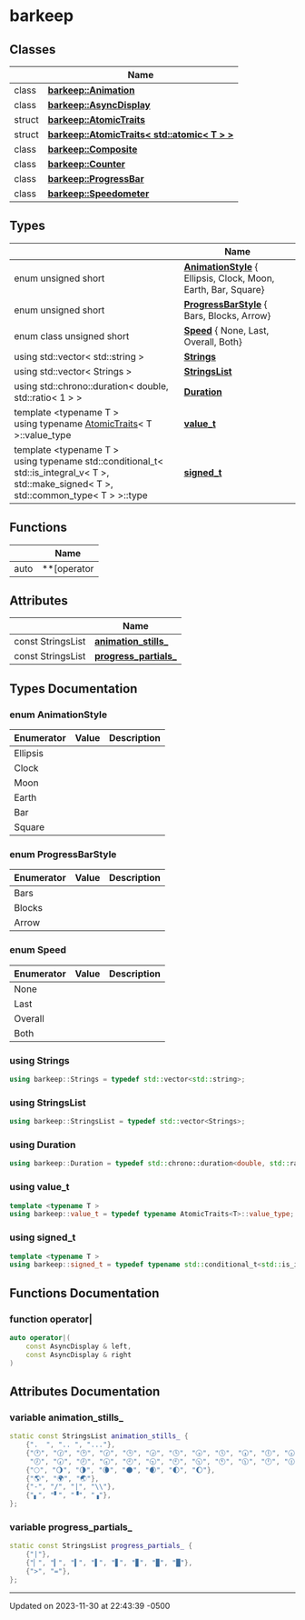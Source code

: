 # barkeep


## Classes

<span class="api-table">

|                | Name           |
| -------------- | -------------- |
| class | **[barkeep::Animation](api/Classes/classbarkeep_1_1_animation.md)**  |
| class | **[barkeep::AsyncDisplay](api/Classes/classbarkeep_1_1_async_display.md)**  |
| struct | **[barkeep::AtomicTraits](api/Classes/structbarkeep_1_1_atomic_traits.md)**  |
| struct | **[barkeep::AtomicTraits< std::atomic< T > >](api/Classes/structbarkeep_1_1_atomic_traits_3_01std_1_1atomic_3_01_t_01_4_01_4.md)**  |
| class | **[barkeep::Composite](api/Classes/classbarkeep_1_1_composite.md)**  |
| class | **[barkeep::Counter](api/Classes/classbarkeep_1_1_counter.md)**  |
| class | **[barkeep::ProgressBar](api/Classes/classbarkeep_1_1_progress_bar.md)**  |
| class | **[barkeep::Speedometer](api/Classes/classbarkeep_1_1_speedometer.md)**  |


</span>

## Types

<span class="api-table">

|                | Name           |
| -------------- | -------------- |
| enum unsigned short | **[AnimationStyle](api/Namespaces/namespacebarkeep.md#enum-animationstyle)** { Ellipsis, Clock, Moon, Earth, Bar, Square} |
| enum unsigned short | **[ProgressBarStyle](api/Namespaces/namespacebarkeep.md#enum-progressbarstyle)** { Bars, Blocks, Arrow} |
| enum class unsigned short | **[Speed](api/Namespaces/namespacebarkeep.md#enum-speed)** { None, Last, Overall, Both} |
| using std::vector< std::string > | **[Strings](api/Namespaces/namespacebarkeep.md#using-strings)**  |
| using std::vector< Strings > | **[StringsList](api/Namespaces/namespacebarkeep.md#using-stringslist)**  |
| using std::chrono::duration< double, std::ratio< 1 > > | **[Duration](api/Namespaces/namespacebarkeep.md#using-duration)**  |
| template <typename T \> <br>using typename [AtomicTraits](api/Classes/structbarkeep_1_1_atomic_traits.md)< T >::value_type | **[value_t](api/Namespaces/namespacebarkeep.md#using-value_t)**  |
| template <typename T \> <br>using typename std::conditional_t< std::is_integral_v< T >, std::make_signed< T >, std::common_type< T > >::type | **[signed_t](api/Namespaces/namespacebarkeep.md#using-signed_t)**  |


</span>

## Functions

<span class="api-table">

|                | Name           |
| -------------- | -------------- |
| auto | **[operator|](api/Namespaces/namespacebarkeep.md#function-operator|)**(const [AsyncDisplay](api/Classes/classbarkeep_1_1_async_display.md) & left, const [AsyncDisplay](api/Classes/classbarkeep_1_1_async_display.md) & right) |


</span>

## Attributes

<span class="api-table">

|                | Name           |
| -------------- | -------------- |
| const StringsList | **[animation_stills_](api/Namespaces/namespacebarkeep.md#variable-animation_stills_)**  |
| const StringsList | **[progress_partials_](api/Namespaces/namespacebarkeep.md#variable-progress_partials_)**  |

## Types Documentation

### enum AnimationStyle

| Enumerator | Value | Description |
| ---------- | ----- | ----------- |
| Ellipsis | |   |
| Clock | |   |
| Moon | |   |
| Earth | |   |
| Bar | |   |
| Square | |   |




### enum ProgressBarStyle

| Enumerator | Value | Description |
| ---------- | ----- | ----------- |
| Bars | |   |
| Blocks | |   |
| Arrow | |   |




### enum Speed

| Enumerator | Value | Description |
| ---------- | ----- | ----------- |
| None | |   |
| Last | |   |
| Overall | |   |
| Both | |   |




### using Strings

```cpp
using barkeep::Strings = typedef std::vector<std::string>;
```


### using StringsList

```cpp
using barkeep::StringsList = typedef std::vector<Strings>;
```


### using Duration

```cpp
using barkeep::Duration = typedef std::chrono::duration<double, std::ratio<1> >;
```


### using value_t

```cpp
template <typename T >
using barkeep::value_t = typedef typename AtomicTraits<T>::value_type;
```


### using signed_t

```cpp
template <typename T >
using barkeep::signed_t = typedef typename std::conditional_t<std::is_integral_v<T>, std::make_signed<T>, std::common_type<T> >::type;
```



## Functions Documentation

### function operator|

```cpp
auto operator|(
    const AsyncDisplay & left,
    const AsyncDisplay & right
)
```



## Attributes Documentation

### variable animation_stills_

```cpp
static const StringsList animation_stills_ {
    {".  ", ".. ", "..."},
    {"🕐", "🕜", "🕑", "🕝", "🕒", "🕞", "🕓", "🕟", "🕔", "🕠", "🕕", "🕡",
     "🕖", "🕢", "🕗", "🕣", "🕘", "🕤", "🕙", "🕥", "🕚", "🕦", "🕛", "🕧"},
    {"🌕", "🌖", "🌗", "🌘", "🌑", "🌒", "🌓", "🌔"},
    {"🌎", "🌍", "🌏"},
    {"-", "/", "|", "\\"},
    {"▖", "▘", "▝", "▗"},
};
```


### variable progress_partials_

```cpp
static const StringsList progress_partials_ {
    {"|"},
    {"▏", "▎", "▍", "▌", "▋", "▊", "▉", "█"},
    {">", "="},
};
```





-------------------------------

Updated on 2023-11-30 at 22:43:39 -0500